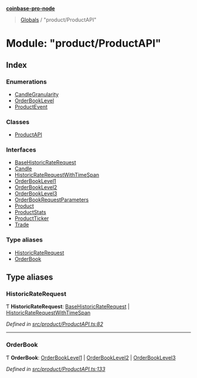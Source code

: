 **[coinbase-pro-node](../README.md)**

> [Globals](../globals.md) / "product/ProductAPI"

# Module: "product/ProductAPI"

## Index

### Enumerations

- [CandleGranularity](../enums/_product_productapi_.candlegranularity.md)
- [OrderBookLevel](../enums/_product_productapi_.orderbooklevel.md)
- [ProductEvent](../enums/_product_productapi_.productevent.md)

### Classes

- [ProductAPI](../classes/_product_productapi_.productapi.md)

### Interfaces

- [BaseHistoricRateRequest](../interfaces/_product_productapi_.basehistoricraterequest.md)
- [Candle](../interfaces/_product_productapi_.candle.md)
- [HistoricRateRequestWithTimeSpan](../interfaces/_product_productapi_.historicraterequestwithtimespan.md)
- [OrderBookLevel1](../interfaces/_product_productapi_.orderbooklevel1.md)
- [OrderBookLevel2](../interfaces/_product_productapi_.orderbooklevel2.md)
- [OrderBookLevel3](../interfaces/_product_productapi_.orderbooklevel3.md)
- [OrderBookRequestParameters](../interfaces/_product_productapi_.orderbookrequestparameters.md)
- [Product](../interfaces/_product_productapi_.product.md)
- [ProductStats](../interfaces/_product_productapi_.productstats.md)
- [ProductTicker](../interfaces/_product_productapi_.productticker.md)
- [Trade](../interfaces/_product_productapi_.trade.md)

### Type aliases

- [HistoricRateRequest](_product_productapi_.md#historicraterequest)
- [OrderBook](_product_productapi_.md#orderbook)

## Type aliases

### HistoricRateRequest

Ƭ **HistoricRateRequest**: [BaseHistoricRateRequest](../interfaces/_product_productapi_.basehistoricraterequest.md) \| [HistoricRateRequestWithTimeSpan](../interfaces/_product_productapi_.historicraterequestwithtimespan.md)

_Defined in [src/product/ProductAPI.ts:82](https://github.com/bennycode/coinbase-pro-node/blob/ee94ab6/src/product/ProductAPI.ts#L82)_

---

### OrderBook

Ƭ **OrderBook**: [OrderBookLevel1](../interfaces/_product_productapi_.orderbooklevel1.md) \| [OrderBookLevel2](../interfaces/_product_productapi_.orderbooklevel2.md) \| [OrderBookLevel3](../interfaces/_product_productapi_.orderbooklevel3.md)

_Defined in [src/product/ProductAPI.ts:133](https://github.com/bennycode/coinbase-pro-node/blob/ee94ab6/src/product/ProductAPI.ts#L133)_
